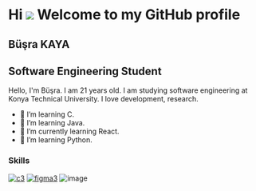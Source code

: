 # Hi ![](https://user-images.githubusercontent.com/18350557/176309783-0785949b-9127-417c-8b55-ab5a4333674e.gif)  Welcome to my GitHub profile
## Büşra KAYA
## Software Engineering Student
 Hello, I'm Büşra. I am 21 years old. I am studying software engineering at Konya Technical University. 
 I love development, research.
 
- 🌱 I’m learning  C.
- 🌱 I’m learning  Java.
- 🌱 I’m currently learning React.
- 🌱 I’m learning Python.

### Skills
[![c3](https://user-images.githubusercontent.com/96542141/223508444-9738dca6-3c2d-425d-8dc9-d0cde69d24ce.png)](https://tr.wikipedia.org/wiki/C_(programlama_dili))
[![figma3](https://user-images.githubusercontent.com/96542141/223508735-f5e5550f-3655-41e3-a837-b5ac01c2c88c.png)](https://www.figma.com/)
![image](https://github.com/busra-kayaa/busra-kayaa/assets/123842732/a1e22c1a-753e-43fd-92b9-a1427c8390e9)

